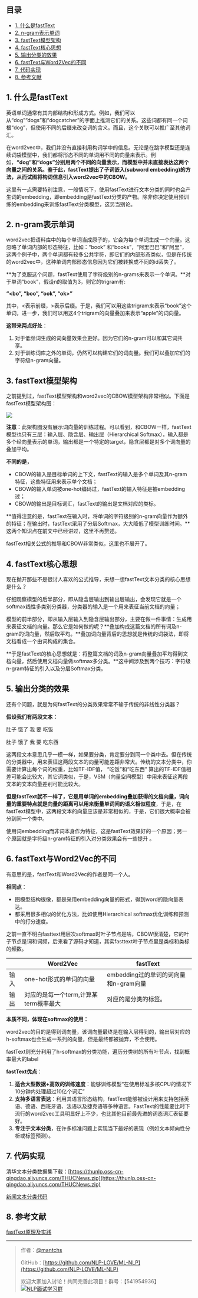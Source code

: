 ## 目录
- [1. 什么是fastText](#1-什么是fasttext)
- [2. n-gram表示单词](#2-n-gram表示单词)
- [3. fastText模型架构](#3-fasttext模型架构)
- [4. fastText核心思想](#4-fasttext核心思想)
- [5. 输出分类的效果](#5-输出分类的效果)
- [6. fastText与Word2Vec的不同](#6-fasttext与word2vec的不同)
- [7. 代码实现](#7-代码实现)
- [8. 参考文献](#8-参考文献)

## 1. 什么是fastText

英语单词通常有其内部结构和形成⽅式。例如，我们可以从“dog”“dogs”和“dogcatcher”的字⾯上推测它们的关系。这些词都有同⼀个词根“dog”，但使⽤不同的后缀来改变词的含义。而且，这个关联可以推⼴⾄其他词汇。

在word2vec中，我们并没有直接利⽤构词学中的信息。⽆论是在跳字模型还是连续词袋模型中，我们都将形态不同的单词⽤不同的向量来表⽰。例如，**“dog”和“dogs”分别⽤两个不同的向量表⽰，而模型中并未直接表达这两个向量之间的关系。鉴于此，fastText提出了⼦词嵌⼊(subword embedding)的⽅法，从而试图将构词信息引⼊word2vec中的CBOW。**

这里有一点需要特别注意，一般情况下，使用fastText进行文本分类的同时也会产生词的embedding，即embedding是fastText分类的产物。除非你决定使用预训练的embedding来训练fastText分类模型，这另当别论。



## 2. n-gram表示单词

word2vec把语料库中的每个单词当成原子的，它会为每个单词生成一个向量。这忽略了单词内部的形态特征，比如：“book” 和“books”，“阿里巴巴”和“阿里”，这两个例子中，两个单词都有较多公共字符，即它们的内部形态类似，但是在传统的word2vec中，这种单词内部形态信息因为它们被转换成不同的id丢失了。

**为了克服这个问题，fastText使用了字符级别的n-grams来表示一个单词。**对于单词“book”，假设n的取值为3，则它的trigram有:

**“<bo”,  “boo”,  “ook”, “ok>”**

其中，<表示前缀，>表示后缀。于是，我们可以用这些trigram来表示“book”这个单词，进一步，我们可以用这4个trigram的向量叠加来表示“apple”的词向量。

**这带来两点好处**：

1. 对于低频词生成的词向量效果会更好。因为它们的n-gram可以和其它词共享。
2. 对于训练词库之外的单词，仍然可以构建它们的词向量。我们可以叠加它们的字符级n-gram向量。



## 3. fastText模型架构

之前提到过，fastText模型架构和word2vec的CBOW模型架构非常相似。下面是fastText模型架构图：

![](https://gitee.com/kkweishe/images/raw/master/ML/2019-8-21_20-31-22.jpeg)

**注意**：此架构图没有展示词向量的训练过程。可以看到，和CBOW一样，fastText模型也只有三层：输入层、隐含层、输出层（Hierarchical Softmax），输入都是多个经向量表示的单词，输出都是一个特定的target，隐含层都是对多个词向量的叠加平均。

**不同的是，**

- CBOW的输入是目标单词的上下文，fastText的输入是多个单词及其n-gram特征，这些特征用来表示单个文档；
- CBOW的输入单词被one-hot编码过，fastText的输入特征是被embedding过；
- CBOW的输出是目标词汇，fastText的输出是文档对应的类标。

**值得注意的是，fastText在输入时，将单词的字符级别的n-gram向量作为额外的特征；在输出时，fastText采用了分层Softmax，大大降低了模型训练时间。**这两个知识点在前文中已经讲过，这里不再赘述。

fastText相关公式的推导和CBOW非常类似，这里也不展开了。



## 4. fastText核心思想

现在抛开那些不是很讨人喜欢的公式推导，来想一想fastText文本分类的核心思想是什么？

仔细观察模型的后半部分，即从隐含层输出到输出层输出，会发现它就是一个softmax线性多类别分类器，分类器的输入是一个用来表征当前文档的向量；

模型的前半部分，即从输入层输入到隐含层输出部分，主要在做一件事情：生成用来表征文档的向量。那么它是如何做的呢？**叠加构成这篇文档的所有词及n-gram的词向量，然后取平均。**叠加词向量背后的思想就是传统的词袋法，即将文档看成一个由词构成的集合。

**于是fastText的核心思想就是：将整篇文档的词及n-gram向量叠加平均得到文档向量，然后使用文档向量做softmax多分类。**这中间涉及到两个技巧：字符级n-gram特征的引入以及分层Softmax分类。



## 5. 输出分类的效果

还有个问题，就是为何fastText的分类效果常常不输于传统的非线性分类器？

**假设我们有两段文本：**

肚子 饿了 我 要 吃饭

肚子 饿了 我 要 吃东西

这两段文本意思几乎一模一样，如果要分类，肯定要分到同一个类中去。但在传统的分类器中，用来表征这两段文本的向量可能差距非常大。传统的文本分类中，你需要计算出每个词的权重，比如TF-IDF值， “吃饭”和“吃东西” 算出的TF-IDF值相差可能会比较大，其它词类似，于是，VSM（向量空间模型）中用来表征这两段文本的文本向量差别可能比较大。

**但是fastText就不一样了，它是用单词的embedding叠加获得的文档向量，词向量的重要特点就是向量的距离可以用来衡量单词间的语义相似程度**，于是，在fastText模型中，这两段文本的向量应该是非常相似的，于是，它们很大概率会被分到同一个类中。

使用词embedding而非词本身作为特征，这是fastText效果好的一个原因；另一个原因就是字符级n-gram特征的引入对分类效果会有一些提升 。



## 6. fastText与Word2Vec的不同

有意思的是，fastText和Word2Vec的作者是同一个人。

**相同点**：

- 图模型结构很像，都是采用embedding向量的形式，得到word的隐向量表达。
- 都采用很多相似的优化方法，比如使用Hierarchical softmax优化训练和预测中的打分速度。

之前一直不明白fasttext用层次softmax时叶子节点是啥，CBOW很清楚，它的叶子节点是词和词频，后来看了源码才知道，其实fasttext叶子节点里是类标和类标的频数。

|      | Word2Vec                              | fastText                              |
| ---- | ------------------------------------- | ------------------------------------- |
| 输入 | one-hot形式的单词的向量               | embedding过的单词的词向量和n-gram向量 |
| 输出 | 对应的是每一个term,计算某term概率最大 | 对应的是分类的标签。                  |

**本质不同，体现在softmax的使用：**

word2vec的目的是得到词向量，该词向量最终是在输入层得到的，输出层对应的h-softmax也会生成一系列的向量，但是最终都被抛弃，不会使用。

fastText则充分利用了h-softmax的分类功能，遍历分类树的所有叶节点，找到概率最大的label

**fastText优点**：

1. **适合大型数据+高效的训练速度**：能够训练模型“在使用标准多核CPU的情况下10分钟内处理超过10亿个词汇”
2. **支持多语言表达**：利用其语言形态结构，fastText能够被设计用来支持包括英语、德语、西班牙语、法语以及捷克语等多种语言。FastText的性能要比时下流行的word2vec工具明显好上不少，也比其他目前最先进的词态词汇表征要好。
3. **专注于文本分类**，在许多标准问题上实现当下最好的表现（例如文本倾向性分析或标签预测）。



## 7. 代码实现

清华文本分类数据集下载：[https://thunlp.oss-cn-qingdao.aliyuncs.com/THUCNews.zip](https://thunlp.oss-cn-qingdao.aliyuncs.com/THUCNews.zip)

[新闻文本分类代码](https://github.com/NLP-LOVE/ML-NLP/blob/master/NLP/16.2%20fastText/fastText.ipynb)



## 8. 参考文献

[fastText原理及实践](http://www.52nlp.cn/fasttext)

------

> 作者：[@mantchs](https://github.com/NLP-LOVE/ML-NLP)
>
> GitHub：[https://github.com/NLP-LOVE/ML-NLP](https://github.com/NLP-LOVE/ML-NLP)
>
> 欢迎大家加入讨论！共同完善此项目！群号：【541954936】<a target="_blank" href="//shang.qq.com/wpa/qunwpa?idkey=863f915b9178560bd32ca07cd090a7d9e6f5f90fcff5667489697b1621cecdb3"><img border="0" src="http://pub.idqqimg.com/wpa/images/group.png" alt="NLP面试学习群" title="NLP面试学习群"></a>
